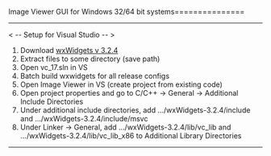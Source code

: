 
Image Viewer GUI for Windows 32/64 bit systems===============

_________________

< -- Setup for Visual Studio -- >

1. Download [wxWidgets v 3.2.4](https://www.wxwidgets.org/downloads/"wxWidgetsv3.2.4")
2. Extract files to some directory (save path)
3. Open vc_17.sln in VS
4. Batch build wxwidgets for all release configs
5. Open Image Viewer in VS (create project from existing code)
6. Open project properties and go to C/C++ -> General -> Additional Include Directories
7. Under additional include directories, add .../wxWidgets-3.2.4/include and .../wxWidgets-3.2.4/include/msvc
8. Under Linker -> General, add .../wxWidgets-3.2.4/lib/vc_lib and .../wxWidgets-3.2.4/lib/vc_lib_x86 to Additional Library Directories

_________________